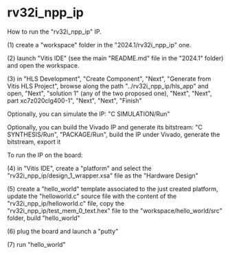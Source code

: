 # rv32i_npp_ip

How to run the "rv32i_npp_ip" IP.

(1) create a "workspace" folder in the "2024.1/rv32i_npp_ip" one.

(2) launch "Vitis IDE" (see the main "README.md" file in the "2024.1" folder) and open the workspace.

(3) in "HLS Development", "Create Component", "Next", "Generate from Vitis HLS Project", browse along the path "../rv32i_npp_ip/hls_app" and open, "Next", "solution 1" (any of the two proposed one), "Next", "Next", part xc7z020clg400-1", "Next", "Next", "Finish"

Optionally, you can simulate the IP: "C SIMULATION/Run"

Optionally, you can build the Vivado IP and generate its bitstream: "C SYNTHESIS/Run", "PACKAGE/Run", build the IP under Vivado, generate the bitstream, export it

To run the IP on the board:

(4) in "Vitis IDE", create a "platform" and select the "rv32i_npp_ip/design_1_wrapper.xsa" file as the "Hardware Design"

(5) create a "hello_world" template associated to the just created platform, update the "helloworld.c" source file with the content of the "rv32i_npp_ip/helloworld.c" file, copy the "rv32i_npp_ip/test_mem_0_text.hex" file to the "workspace/hello_world/src" folder, build "hello_world"

(6) plug the board and launch a "putty"

(7) run "hello_world"
